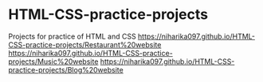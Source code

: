 # HTML-CSS-practice-projects
Projects for practice of HTML and CSS
https://niharika097.github.io/HTML-CSS-practice-projects/Restaurant%20website
https://niharika097.github.io/HTML-CSS-practice-projects/Music%20website
https://niharika097.github.io/HTML-CSS-practice-projects/Blog%20website
